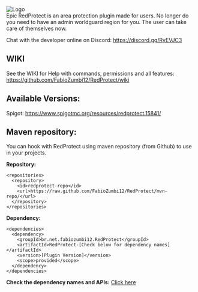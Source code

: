 ![Logo](https://media.forgecdn.net/attachments/241/984/epic-red-protect-plus.png)  
Epic RedProtect is an area protection plugin made for users. No longer do you need to have an admin worldguard region for you. The user can take care of themselves now.

Chat with the developer online on Discord: https://discord.gg/RyEVJC3

## WIKI
See the WIKI for Help with commands, permissions and all features: https://github.com/FabioZumbi12/RedProtect/wiki

## Available Versions:
Spigot: https://www.spigotmc.org/resources/redprotect.15841/  

## Maven repository:
You can hook with RedProtect using maven repository (from Github) to use in your projects.

**Repository:**  
```
<repositories>  
  <repository>  
    <id>redprotect-repo</id>  
    <url>https://raw.github.com/FabioZumbi12/RedProtect/mvn-repo/</url>  
  </repository>  
</repositories>  
```

**Dependency:**  
```
<dependencies>  
  <dependency>  
    <groupId>br.net.fabiozumbi12.RedProtect</groupId>  
    <artifactId>RedProtect-[Check below for dependency names]</artifactId>  
    <version>[Plugin Version]</version>  
    <scope>provided</scope>  
  </dependency>   
</dependencies>  
```
**Check the dependency names and APIs:** [Click here](https://github.com/FabioZumbi12/RedProtect/tree/mvn-repo/br/net/fabiozumbi12/RedProtect)